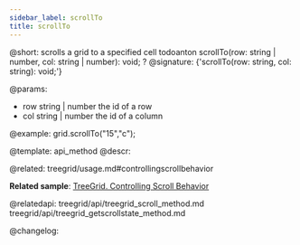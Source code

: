 ```yaml
---
sidebar_label: scrollTo
title: scrollTo
---          
```


@short: scrolls a grid to a specified cell
todoanton scrollTo(row: string | number, col: string | number): void; ?
@signature: {'scrollTo(row: string, col: string): void;'}

@params:
- row 	string | number 	the id of a row
- col 	string | number 	the id of a column

@example:
grid.scrollTo("15","c");


@template: api_method
@descr:

@related: treegrid/usage.md#controllingscrollbehavior

**Related sample**: [TreeGrid. Controlling Scroll Behavior](https://snippet.dhtmlx.com/kxytdnvi)

@relatedapi: treegrid/api/treegrid_scroll_method.md
treegrid/api/treegrid_getscrollstate_method.md

@changelog:


